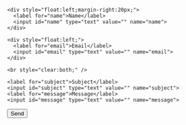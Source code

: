 
<form action="https://spatial.support/e/" method="post">
  <section>

    <div style="float:left;margin-right:20px;">
      <label for="name">Name</label>
      <input id="name" type="text" value="" name="name">
    </div>

    <div style="float:left;">
      <label for="email">Email</label>
      <input id="email" type="text" value="" name="email">
    </div>

    <br style="clear:both;" />

  </section>

  <section>

    <label for="subject">Subject</label>
    <input id="subject" type="text" value="" name="subject">
    <label for="message">Message</label>
    <input id="message" type="text" value="" name="message">

  </section>
  
  <button>Send</button>
</form>


